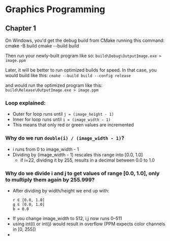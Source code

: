 ﻿# Graphics Programming

## Chapter 1
On Windows, you'd get the debug build from CMake running this command:
cmake -B build
cmake --build build

Then run your newly-built program like so:
`build\Debug\OutputImage.exe > image.ppm`

Later, it will be better to run optimized builds for speed. In that case, you would build like this:
`cmake --build build --config release`

and would run the optimized program like this:
`build\Release\OutputImage.exe > image.ppm`

### Loop explained:
- Outer for loop runs until `j = (image_height - 1)`
- Inner for loop runs until `i = (image_width - 1)`
- This means that only red or green values are incremented

### Why do we run `double(i) / (image_width - 1)`?
- i runs from 0 to image_width - 1
- Dividing by (image_width - 1) rescales this range into [0.0, 1.0]
    - if i=22, dividing it by 255, results in a decimal between 0.0 to 1.0


### Why do we divide i and j to get values of range [0.0, 1.0], only to multiply them again by 255.999?
- After dividing by width/height we end up with:
    ```
    r ∈ [0.0, 1.0]
    g ∈ [0.0, 1.0]
    b = 0.0
    ```
- If you change image_width to 512, i,j now runs 0–511
- using int(i) or int(j) would result in overflow (PPM expects color channels in [0, 255])
- 